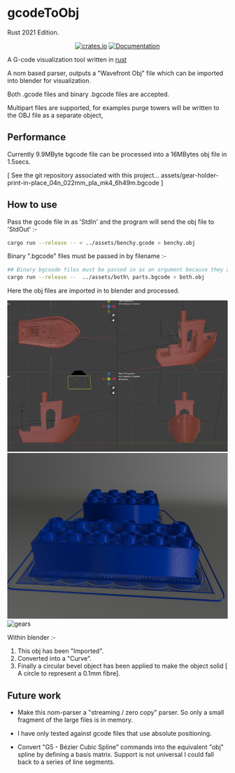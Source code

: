 # gcodeToObj

Rust 2021 Edition.

<div align="center">

<a href="https://crates.io/crates/gcode2obj"><img alt="crates.io" src="https://img.shields.io/crates/v/gcode2obj.svg"/></a>
<a href="https://docs.rs/gcode2obj/latest/gcode2obj" rel="nofollow noopener noreferrer"><img src="https://img.shields.io/crates/d/gcode2obj.svg" alt="Documentation"></a>

</div>

A G-code visualization tool written in [rust](https://www.rust-lang.org/)

A nom based parser, outputs a "Wavefront Obj" file which can be imported into blender for visualization.

Both .gcode files and binary .bgcode files are accepted.

Multipart files are supported, for examples purge towers will be written to the OBJ file as a separate object,

## Performance

Currently 9.9MByte bgcode file can be processed into a 16MBytes obj file in 1.5secs.

[ See the git repository associated with this project...
assets/gear-holder-print-in-place_04n_022mm_pla_mk4_6h49m.bgcode ]

## How to use

Pass the gcode file in as 'StdIn' and the program will send the obj file to 'StdOut' :-

```bash
cargo run --release -- < ../assets/benchy.gcode > benchy.obj
```

Binary ".bgcode" files must be passed in by filename :-

```bash
## Binary bgcoode files must be passed in as an argument because they are not utf-8 encoded
cargo run --release --  ../assets/both\ parts.bgcode > both.obj
```

Here the obj files are imported in to blender and processed.

![Benchy in Blender](<https://github.com/martinfrances107/gcode-nom/blob/main/images/BlenderBenchy.png?raw=true>)
![Lego bricks](https://github.com/martinfrances107/gcode-nom/blob/main/images/lego.png?raw=true)
![gears](https://github.com/martinfrances107/gcode-nom/blob/main/images/gears.png?raw=true)

Within blender :-

1) This obj has been "Imported".
2) Converted into a "Curve".
3) Finally a circular bevel object has been applied to make the object solid [ A circle to represent a 0.1mm fibre].

## Future work

* Make this nom-parser a "streaming / zero copy" parser. So only a small fragment of the large files is in memory.

* I have only tested against gcode files that use absolute positioning.

* Convert "G5 - Bézier Cubic Spline" commands into the equivalent "obj" spline by defining a basis     matrix.  Support is not universal I could fall back to a series of line segments.
